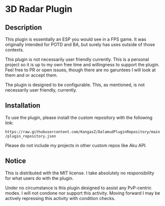 # 3D Radar Plugin
## Description
This plugin is essentially an ESP you would see in a FPS game. It was originally intended for POTD and BA, but surely has uses outside of those contexts. 

This plugin is not necessarily user friendly currently. This is a personal project so it is up to my own free time and willingness to support the plugin. Feel free to PR or open issues, though there are no garuntees I will look at them and or accept them.

The plugin is designed to be configurable. This, as mentioned, is not necessarily user friendly, currently.

## Installation
To use the plugin, please install the custom repository with the following link:

`https://raw.githubusercontent.com/KangasZ/DalamudPluginRepository/main/plugin_repository.json`

Please do not include my projects in other custom repos like Aku API.

## Notice
This is distributed with the MIT license. I take absolutely no responsibility for what users do with the plugin.

Under no circumstance is this plugin designed to assist any PvP-centric modes. I will not condone nor support this activity. Moving forward I may be actively repressing this activity with condition checks.

